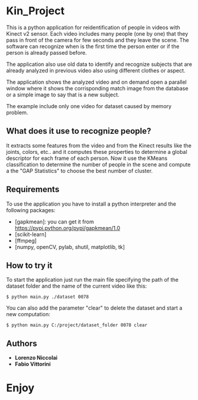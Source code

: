 # Kin_Project

This is a python application for reidentification of people in videos with Kinect v2 sensor.
Each video includes many people (one by one) that they pass in front of the camera for few seconds and they leave the scene. The software can recognize when is the first time the person enter or if the person is already passed before.

The application also use old data to identify and recognize subjects that are already analyzed in previous video also using different clothes or aspect.

The application shows the analyzed video and on demand open a parallel window where it shows the corrisponding match image from the database or a simple image to say that is a new subject. 

The example include only one video for dataset caused by memory problem.

## What does it use to recognize people?

It extracts some features from the video and from the Kinect results like the joints, colors, etc.. and it computes these properties to determine a global descriptor for each frame of each person. Now it use the KMeans classification to determine the number of people in the scene and compute a the "GAP Statistics" to choose the best number of cluster.

## Requirements

To use the application you have to install a python interpreter and the following packages:

* [gapkmean]: you can get it from https://pypi.python.org/pypi/gapkmean/1.0
* [scikit-learn]
* [ffmpeg]
* [numpy, openCV, pylab, shutil, matplotlib, tk]

## How to try it

To start the application just run the main file specifying the path of the dataset folder and the name of the current video like this:

```
$ python main.py ./dataset 0078
```

You can also add the parameter "clear" to delete the dataset and start a new computation:

```
$ python main.py C:/project/dataset_folder 0078 clear
```

## Authors
* **Lorenzo Niccolai**
* **Fabio Vittorini**

# Enjoy
